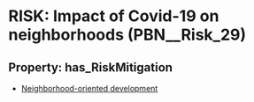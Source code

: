 # RISK: __Impact of Covid-19 on neighborhoods__ (PBN__Risk_29)

## Property: has_RiskMitigation

* [Neighborhood-oriented development](PBN__RiskMitigation_37)

